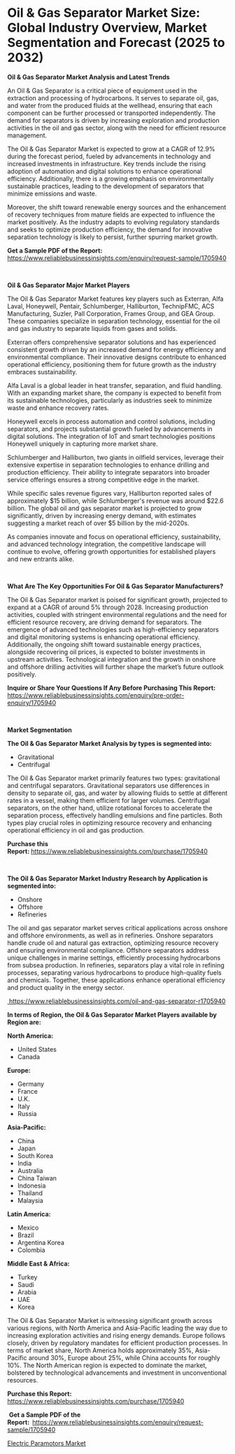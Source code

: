 <p><h1>Oil & Gas Separator Market Size: Global Industry Overview, Market Segmentation and Forecast (2025 to 2032)</h1></p><p><strong>Oil & Gas Separator Market Analysis and Latest Trends</strong></p>
<p><p>An Oil & Gas Separator is a critical piece of equipment used in the extraction and processing of hydrocarbons. It serves to separate oil, gas, and water from the produced fluids at the wellhead, ensuring that each component can be further processed or transported independently. The demand for separators is driven by increasing exploration and production activities in the oil and gas sector, along with the need for efficient resource management.</p><p>The Oil & Gas Separator Market is expected to grow at a CAGR of 12.9% during the forecast period, fueled by advancements in technology and increased investments in infrastructure. Key trends include the rising adoption of automation and digital solutions to enhance operational efficiency. Additionally, there is a growing emphasis on environmentally sustainable practices, leading to the development of separators that minimize emissions and waste.</p><p>Moreover, the shift toward renewable energy sources and the enhancement of recovery techniques from mature fields are expected to influence the market positively. As the industry adapts to evolving regulatory standards and seeks to optimize production efficiency, the demand for innovative separation technology is likely to persist, further spurring market growth.</p></p>
<p><strong>Get a Sample PDF of the Report:&nbsp;</strong> <a href="https://www.reliablebusinessinsights.com/enquiry/request-sample/1705940?utm_campaign=3100&utm_medium=2&utm_source=Github&utm_content=ia&utm_term=27032025&utm_id=oil-gas-separator">https://www.reliablebusinessinsights.com/enquiry/request-sample/1705940</a></p>
<p>&nbsp;</p>
<p><strong>Oil & Gas Separator Major Market Players</strong></p>
<p><p>The Oil & Gas Separator Market features key players such as Exterran, Alfa Laval, Honeywell, Pentair, Schlumberger, Halliburton, TechnipFMC, ACS Manufacturing, Suzler, Pall Corporation, Frames Group, and GEA Group. These companies specialize in separation technology, essential for the oil and gas industry to separate liquids from gases and solids.</p><p>Exterran offers comprehensive separator solutions and has experienced consistent growth driven by an increased demand for energy efficiency and environmental compliance. Their innovative designs contribute to enhanced operational efficiency, positioning them for future growth as the industry embraces sustainability.</p><p>Alfa Laval is a global leader in heat transfer, separation, and fluid handling. With an expanding market share, the company is expected to benefit from its sustainable technologies, particularly as industries seek to minimize waste and enhance recovery rates. </p><p>Honeywell excels in process automation and control solutions, including separators, and projects substantial growth fueled by advancements in digital solutions. The integration of IoT and smart technologies positions Honeywell uniquely in capturing more market share.</p><p>Schlumberger and Halliburton, two giants in oilfield services, leverage their extensive expertise in separation technologies to enhance drilling and production efficiency. Their ability to integrate separators into broader service offerings ensures a strong competitive edge in the market.</p><p>While specific sales revenue figures vary, Halliburton reported sales of approximately $15 billion, while Schlumberger's revenue was around $22.6 billion. The global oil and gas separator market is projected to grow significantly, driven by increasing energy demand, with estimates suggesting a market reach of over $5 billion by the mid-2020s. </p><p>As companies innovate and focus on operational efficiency, sustainability, and advanced technology integration, the competitive landscape will continue to evolve, offering growth opportunities for established players and new entrants alike.</p></p>
<p>&nbsp;</p>
<p><strong>What Are The Key Opportunities For Oil & Gas Separator Manufacturers?</strong></p>
<p><p>The Oil & Gas Separator market is poised for significant growth, projected to expand at a CAGR of around 5% through 2028. Increasing production activities, coupled with stringent environmental regulations and the need for efficient resource recovery, are driving demand for separators. The emergence of advanced technologies such as high-efficiency separators and digital monitoring systems is enhancing operational efficiency. Additionally, the ongoing shift toward sustainable energy practices, alongside recovering oil prices, is expected to bolster investments in upstream activities. Technological integration and the growth in onshore and offshore drilling activities will further shape the market’s future outlook positively.</p></p>
<p><strong>Inquire or Share Your Questions If Any Before Purchasing This Report:</strong> <a href="https://www.reliablebusinessinsights.com/enquiry/pre-order-enquiry/1705940?utm_campaign=3100&utm_medium=2&utm_source=Github&utm_content=ia&utm_term=27032025&utm_id=oil-gas-separator">https://www.reliablebusinessinsights.com/enquiry/pre-order-enquiry/1705940</a></p>
<p>&nbsp;</p>
<p><strong>Market Segmentation</strong></p>
<p><strong>The Oil & Gas Separator Market Analysis by types is segmented into:</strong></p>
<p><ul><li>Gravitational</li><li>Centrifugal</li></ul></p>
<p><p>The Oil & Gas Separator market primarily features two types: gravitational and centrifugal separators. Gravitational separators use differences in density to separate oil, gas, and water by allowing fluids to settle at different rates in a vessel, making them efficient for larger volumes. Centrifugal separators, on the other hand, utilize rotational forces to accelerate the separation process, effectively handling emulsions and fine particles. Both types play crucial roles in optimizing resource recovery and enhancing operational efficiency in oil and gas production.</p></p>
<p><strong>Purchase this Report:&nbsp;</strong><a href="https://www.reliablebusinessinsights.com/purchase/1705940?utm_campaign=3100&utm_medium=2&utm_source=Github&utm_content=ia&utm_term=27032025&utm_id=oil-gas-separator">https://www.reliablebusinessinsights.com/purchase/1705940</a></p>
<p>&nbsp;</p>
<p><strong>The Oil & Gas Separator Market Industry Research by Application is segmented into:</strong></p>
<p><ul><li>Onshore</li><li>Offshore</li><li>Refineries</li></ul></p>
<p><p>The oil and gas separator market serves critical applications across onshore and offshore environments, as well as in refineries. Onshore separators handle crude oil and natural gas extraction, optimizing resource recovery and ensuring environmental compliance. Offshore separators address unique challenges in marine settings, efficiently processing hydrocarbons from subsea production. In refineries, separators play a vital role in refining processes, separating various hydrocarbons to produce high-quality fuels and chemicals. Together, these applications enhance operational efficiency and product quality in the energy sector.</p></p>
<p><a href="https://www.reliablebusinessinsights.com/oil-and-gas-separator-r1705940?utm_campaign=3100&utm_medium=2&utm_source=Github&utm_content=ia&utm_term=27032025&utm_id=oil-gas-separator">&nbsp;https://www.reliablebusinessinsights.com/oil-and-gas-separator-r1705940</a></p>
<p><strong>In terms of Region, the Oil & Gas Separator Market Players available by Region are:</strong></p>
<p>
    <p> <strong> North America: </strong>
        <ul>
            <li>United States</li>
            <li>Canada</li>
        </ul>
        </p> 
    <p> <strong> Europe: </strong>
        <ul>
            <li>Germany</li>
            <li>France</li>
            <li>U.K.</li>
            <li>Italy</li>
            <li>Russia</li>
        </ul>
        </p> 
    <p> <strong> Asia-Pacific: </strong>
        <ul>
            <li>China</li>
            <li>Japan</li>
            <li>South Korea</li>
            <li>India</li>
            <li>Australia</li>
            <li>China Taiwan</li>
            <li>Indonesia</li>
            <li>Thailand</li>
            <li>Malaysia</li>
        </ul>
        </p> 
    <p> <strong> Latin America: </strong>
        <ul>
            <li>Mexico</li>
            <li>Brazil</li>
            <li>Argentina Korea</li>
            <li>Colombia</li>
        </ul>
        </p> 
    <p> <strong> Middle East & Africa: </strong>
        <ul>
            <li>Turkey</li>
            <li>Saudi</li>
            <li>Arabia</li>
            <li>UAE</li>
            <li>Korea</li>
        </ul>
    </p>
    </p>
<p><p>The Oil & Gas Separator Market is witnessing significant growth across various regions, with North America and Asia-Pacific leading the way due to increasing exploration activities and rising energy demands. Europe follows closely, driven by regulatory mandates for efficient production processes. In terms of market share, North America holds approximately 35%, Asia-Pacific around 30%, Europe about 25%, while China accounts for roughly 10%. The North American region is expected to dominate the market, bolstered by technological advancements and investment in unconventional resources.</p></p>
<p><strong>Purchase this Report: </strong><a href="https://www.reliablebusinessinsights.com/purchase/1705940?utm_campaign=3100&utm_medium=2&utm_source=Github&utm_content=ia&utm_term=27032025&utm_id=oil-gas-separator">https://www.reliablebusinessinsights.com/purchase/1705940</a></p>
<p>&nbsp;<strong>Get a Sample PDF of the Report:&nbsp;&nbsp;</strong><a href="https://www.reliablebusinessinsights.com/enquiry/request-sample/1705940?utm_campaign=3100&utm_medium=2&utm_source=Github&utm_content=ia&utm_term=27032025&utm_id=oil-gas-separator">https://www.reliablebusinessinsights.com/enquiry/request-sample/1705940</a></p>
<p><strong></strong></p>
<p><p><a href="https://github.com/tigoryemm/Market-Research-Report-List-1/blob/main/electric-paramotors-market.md?utm_campaign=3100&utm_medium=2&utm_source=Github&utm_content=ia&utm_term=27032025&utm_id=oil-gas-separator">Electric Paramotors Market</a></p></p>